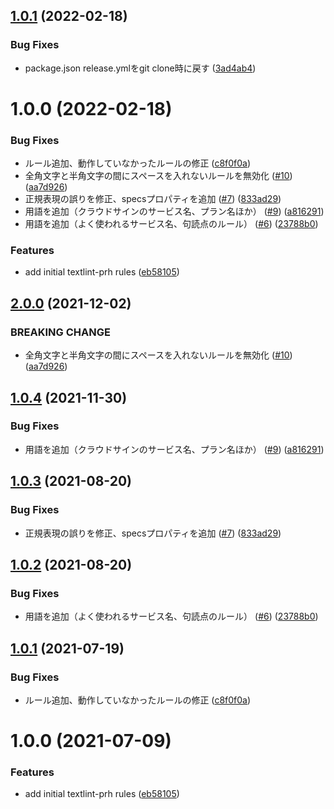 ## [1.0.1](https://github.com/april-knights-dev/textlint-rule-preset-aprilknights/compare/v1.0.0...v1.0.1) (2022-02-18)


### Bug Fixes

* package.json release.ymlをgit clone時に戻す ([3ad4ab4](https://github.com/april-knights-dev/textlint-rule-preset-aprilknights/commit/3ad4ab4eb58e3063826fe949bef08a2932bf769e))

# 1.0.0 (2022-02-18)


### Bug Fixes

* ルール追加、動作していなかったルールの修正 ([c8f0f0a](https://github.com/april-knights-dev/textlint-rule-preset-aprilknights/commit/c8f0f0aa5e52f326c68591649586857b7a8a9c67))
* 全角文字と半角文字の間にスペースを入れないルールを無効化 ([#10](https://github.com/april-knights-dev/textlint-rule-preset-aprilknights/issues/10)) ([aa7d926](https://github.com/april-knights-dev/textlint-rule-preset-aprilknights/commit/aa7d926d5574d3f47c6f4989a56ee28c8c062cf5))
* 正規表現の誤りを修正、specsプロパティを追加 ([#7](https://github.com/april-knights-dev/textlint-rule-preset-aprilknights/issues/7)) ([833ad29](https://github.com/april-knights-dev/textlint-rule-preset-aprilknights/commit/833ad2930ccbf6797312eef7d06ed2b9b779c344))
* 用語を追加（クラウドサインのサービス名、プラン名ほか） ([#9](https://github.com/april-knights-dev/textlint-rule-preset-aprilknights/issues/9)) ([a816291](https://github.com/april-knights-dev/textlint-rule-preset-aprilknights/commit/a816291a6358d9c62d368f8020b02afafe05b031))
* 用語を追加（よく使われるサービス名、句読点のルール） ([#6](https://github.com/april-knights-dev/textlint-rule-preset-aprilknights/issues/6)) ([23788b0](https://github.com/april-knights-dev/textlint-rule-preset-aprilknights/commit/23788b07a7347f5c2b4a8ccf6237ff19697d9d80))


### Features

* add initial textlint-prh rules ([eb58105](https://github.com/april-knights-dev/textlint-rule-preset-aprilknights/commit/eb5810525ab002bead9c133567868d097c110830))

## [2.0.0](https://github.com/bengo4/textlint-rule-preset-bengo4/compare/v1.0.4...v2.0.0) (2021-12-02)


### BREAKING CHANGE

* 全角文字と半角文字の間にスペースを入れないルールを無効化 ([#10](https://github.com/bengo4/textlint-rule-preset-bengo4/issues/10)) ([aa7d926](https://github.com/bengo4/textlint-rule-preset-bengo4/commit/aa7d926d5574d3f47c6f4989a56ee28c8c062cf5))

## [1.0.4](https://github.com/bengo4/textlint-rule-preset-bengo4/compare/v1.0.3...v1.0.4) (2021-11-30)


### Bug Fixes

* 用語を追加（クラウドサインのサービス名、プラン名ほか） ([#9](https://github.com/bengo4/textlint-rule-preset-bengo4/issues/9)) ([a816291](https://github.com/bengo4/textlint-rule-preset-bengo4/commit/a816291a6358d9c62d368f8020b02afafe05b031))

## [1.0.3](https://github.com/bengo4/textlint-rule-preset-bengo4/compare/v1.0.2...v1.0.3) (2021-08-20)


### Bug Fixes

* 正規表現の誤りを修正、specsプロパティを追加 ([#7](https://github.com/bengo4/textlint-rule-preset-bengo4/issues/7)) ([833ad29](https://github.com/bengo4/textlint-rule-preset-bengo4/commit/833ad2930ccbf6797312eef7d06ed2b9b779c344))

## [1.0.2](https://github.com/bengo4/textlint-rule-preset-bengo4/compare/v1.0.1...v1.0.2) (2021-08-20)


### Bug Fixes

* 用語を追加（よく使われるサービス名、句読点のルール） ([#6](https://github.com/bengo4/textlint-rule-preset-bengo4/issues/6)) ([23788b0](https://github.com/bengo4/textlint-rule-preset-bengo4/commit/23788b07a7347f5c2b4a8ccf6237ff19697d9d80))

## [1.0.1](https://github.com/bengo4/textlint-rule-preset-bengo4/compare/v1.0.0...v1.0.1) (2021-07-19)


### Bug Fixes

* ルール追加、動作していなかったルールの修正 ([c8f0f0a](https://github.com/bengo4/textlint-rule-preset-bengo4/commit/c8f0f0aa5e52f326c68591649586857b7a8a9c67))

# 1.0.0 (2021-07-09)


### Features

* add initial textlint-prh rules ([eb58105](https://github.com/bengo4/textlint-rule-preset-bengo4/commit/eb5810525ab002bead9c133567868d097c110830))
